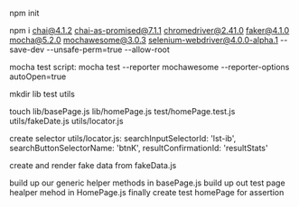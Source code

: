 npm init

npm i chai@4.1.2 chai-as-promised@7.1.1 chromedriver@2.41.0 faker@4.1.0 mocha@5.2.0 mochawesome@3.0.3 selenium-webdriver@4.0.0-alpha.1 --save-dev --unsafe-perm=true --allow-root

mocha test script: mocha test --reporter mochawesome --reporter-options autoOpen=true

mkdir lib test utils

touch lib/basePage.js lib/homePage.js test/homePage.test.js utils/fakeDate.js utils/locator.js

create selector utils/locator.js:
    searchInputSelectorId: 'lst-ib',
    searchButtonSelectorName: 'btnK',
    resultConfirmationId: 'resultStats'
    
create and render fake data from fakeData.js

build up our generic helper methods in basePage.js
build up out test page healper mehod in HomePage.js
finally create test homePage for assertion